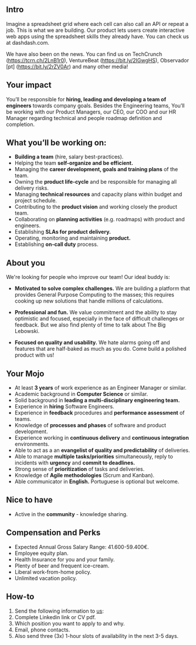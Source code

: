 ## Intro

Imagine a spreadsheet grid where each cell can also call an API or repeat a job. This is what we are building. Our product lets users create interactive web apps using the spreadsheet skills they already have. You can check us at dashdash.com.

We have also been on the news. You can find us on TechCrunch (https://tcrn.ch/2LnB1r0), VentureBeat (https://bit.ly/2IGwgHS), Observador [pt] (https://bit.ly/2rZV0Ar) and many other media!

## Your impact

You’ll be responsible for **hiring, leading and developing a team of engineers** towards company goals. Besides the Engineering teams, You’ll be working with our Product Managers, our CEO, our COO and our HR Manager regarding technical and people roadmap definition and completion.

## What you’ll be working on:
* **Building a team** (hire, salary best-practices).
* Helping the team **self-organize and be efficient.**
* Managing the **career development, goals and training plans** of the team.
* Owning the **product life-cycle** and be responsible for managing all delivery risks.
* Managing **technical resources** and capacity plans within budget and project schedule.
* Contributing to the **product vision** and working closely the product team.
* Collaborating on **planning activities** (e.g. roadmaps) with product and engineers.
* Establishing **SLAs for product delivery.**
* Operating, monitoring and maintaining **product.**
* Establishing **on-call duty** process.

## About you
We're looking for people who improve our team! Our ideal buddy is:
* **Motivated to solve complex challenges.** We are building a platform that provides General Purpose Computing to the masses; this requires cooking up new solutions that handle millions of calculations.

* **Professional and fun.** We value commitment and the ability to stay optimistic and focused, especially in the face of difficult challenges or feedback. But we also find plenty of time to talk about The Big Lebowski.

* **Focused on quality and usability.** We hate alarms going off and features that are half-baked as much as you do. Come build a polished product with us!

## Your Mojo
* At least **3 years** of work experience as an Engineer Manager or similar.
* Academic background in **Computer Science** or similar.
* Solid background in **leading a multi-disciplinary engineering team.**
* Experience in **hiring** Software Engineers.
* Experience in **feedback** procedures and **performance assessment** of teams.
* Knowledge of **processes and phases** of software and product development.
* Experience working in **continuous delivery** and **continuous integration** environments.
* Able to act as a an **evangelist of quality and predictability** of deliveries.
* Able to manage **multiple tasks/priorities** simultaneously, reply to incidents with **urgency** and **commit to deadlines.**
* Strong sense of **prioritization** of tasks and deliveries.
* Knowledge of **Agile methodologies** (Scrum and Kanban).
* Able communicator in **English.** Portuguese is optional but welcome.

## Nice to have
* Active in the **community** - knowledge sharing.

## Compensation and Perks
* Expected Annual Gross Salary Range: 41.600-59.400€.
* Employee equity plan.
* Health Insurance for you and your family.
* Plenty of beer and frequent ice-cream.
* Liberal work-from-home policy.
* Unlimited vacation policy.

## How-to
1. Send the following information to [us](mailto:join@dashdash.com):
2. Complete Linkedin link or CV pdf.
3. Which position you want to apply to and why.
4. Email, phone contacts.
5. Also send three (3x) 1-hour slots of availability in the next 3-5 days.
